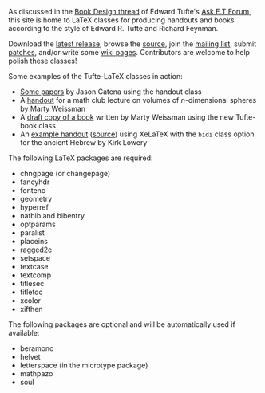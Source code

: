 As discussed in the [Book Design thread](http://www.edwardtufte.com/bboard/q-and-a-fetch-msg?msg_id=0000hB) of Edward Tufte's [Ask E.T Forum](http://www.edwardtufte.com/bboard/), this site is home to LaTeX classes for producing handouts and books according to the style of Edward R. Tufte and Richard Feynman.

Download the [latest release](http://code.google.com/p/tufte-latex/downloads/list),
browse the [source](http://code.google.com/p/tufte-latex/source),
join the [mailing list](http://groups.google.com/group/tufte-latex),
submit [patches](http://code.google.com/p/tufte-latex/issues/list),
and/or write some [wiki pages](http://code.google.com/p/tufte-latex/w/list).
Contributors are welcome to help polish these classes!

Some examples of the Tufte-LaTeX classes in action:
  * [Some papers](http://swtools.wordpress.com/papers/) by Jason Catena using the handout class
  * A [handout](http://people.ucsc.edu/~weissman/MathClubTalk2009.pdf) for a math club lecture on volumes of _n_-dimensional spheres by Marty Weissman
  * A [draft copy of a book](http://slugmath.ucsc.edu/mediawiki/index.php/Image:NumberTheory.pdf) written by Marty Weissman using the new Tufte-book class
  * An [example handout](http://tufte-latex.googlecode.com/files/week5lecture.pdf) ([source](http://tufte-latex.googlecode.com/files/Week5Lecture.tex)) using XeLaTeX with the `bidi` class option for the ancient Hebrew by Kirk Lowery

The following LaTeX packages are required:
  * chngpage (or changepage)
  * fancyhdr
  * fontenc
  * geometry
  * hyperref
  * natbib and bibentry
  * optparams
  * paralist
  * placeins
  * ragged2e
  * setspace
  * textcase
  * textcomp
  * titlesec
  * titletoc
  * xcolor
  * xifthen

The following packages are optional and will be automatically used if available:
  * beramono
  * helvet
  * letterspace (in the microtype package)
  * mathpazo
  * soul